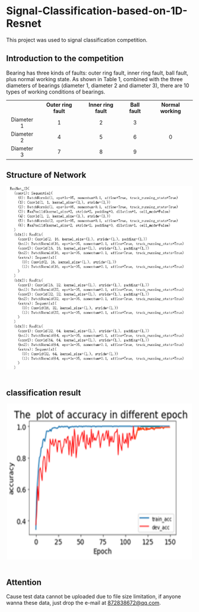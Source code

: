 # Signal-Classification-based-on-1D-Resnet
This project was used to signal classification competition.
## Introduction to the competition
Bearing has three kinds of faults: outer ring fault, inner ring fault, ball fault, plus normal working state. As shown in Table 1, combined with the three diameters of bearings (diameter 1, diameter 2 and diameter 3), there are 10 types of working conditions of bearings.</br>
<table align="center">
	<tr>
	  <th> </th>
	  <th>Outer ring fault</th>
	  <th>Inner ring fault</th> 
    	  <th>Ball fault</th>
          <th>Normal working</th>
	</tr >
	<tr align="center">
          <td>Diameter 1</td>
          <td>1</td>
          <td>2</td>
          <td>3</td>
	  <td rowspan="3">0</td>
	</tr>
	<tr align="center">
          <td>Diameter 2</td>
          <td>4</td>
          <td>5</td>
          <td>6</td>
	</tr>
	<tr align="center">
          <td>Diameter 3</td>
          <td>7</td>
          <td>8</td>
           <td>9</td>
	</tr>
</table>

## Structure of Network
<div align=center>
<img src="/Picture/1.png" />
</div></br>

## classification result
<div align=center>
<img  width="500" height="420" src="/Picture/2.png" />
</div></br>

## Attention
Cause test data cannot be uploaded due to file size limitation, if anyone wanna these data, just drop the e-mail at 872838672@qq.com. 
